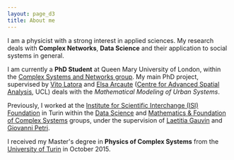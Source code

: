 ```yaml
---
layout: page_d3
title: About me
---
```


I am a physicist with a strong interest in applied sciences. My research deals with **Complex Networks**, **Data Science** and their application to social systems in general.

I am currently a **PhD Student** at Queen Mary University of London, within the [Complex Systems and Networks group](http://www.maths.qmul.ac.uk/complex-systems-and-networks/complex-systems-and-networks-group). My main PhD project, supervised by [Vito Latora](http://www.maths.qmul.ac.uk/~latora/) and [Elsa Arcaute](https://iris.ucl.ac.uk/iris/browse/profile?upi=EARCA37) ([Centre for Advanced Spatial Analysis](http://www.bartlett.ucl.ac.uk/casa), UCL) deals with the *Mathematical Modeling of Urban Systems*.

Previously, I worked at the [Institute for Scientific Interchange (ISI) Foundation](http://www.isi.it/en/home) in Turin within the [Data Science](http://www.isi.it/en/research/data-science) and [Mathematics & Foundation of Complex Systems](http://www.isi.it/en/research/mathematics-foundation-of-complex-systems) groups, under the supervision of [Laetitia Gauvin](https://laetitiagauvin.github.io/) and [Giovanni Petri](https://lordgrilo.github.io/).

I received my Master's degree in **Physics of Complex Systems** from the [University of Turin](http://fisica-sc.campusnet.unito.it/do/home.pl) in October 2015.

